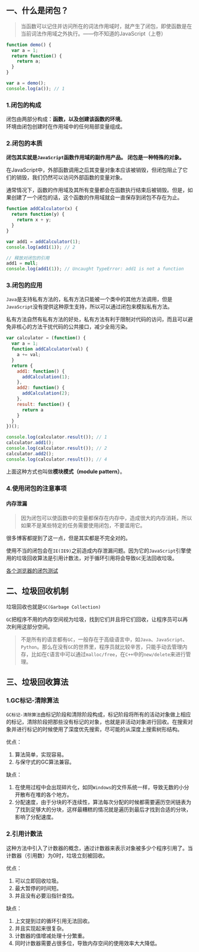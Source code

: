 ## 一、什么是闭包？
> 当函数可以记住并访问所在的词法作用域时，就产生了闭包，即使函数是在当前词法作用域之外执行。——你不知道的JavaScript（上卷）

```js
function demo() {
  var a = 1;
  return function() {
    return a;
  }
}

var a = demo();
console.log(a()); // 1
```

### 1.闭包的构成
闭包由两部分构成：**函数，以及创建该函数的环境**。  
环境由闭包创建时在作用域中的任何局部变量组成。

### 2.闭包的本质
**闭包其实就是`JavaScript`函数作用域的副作用产品。**
**闭包是一种特殊的对象。**

在JavaScript中，外部函数调用之后其变量对象本应该被销毁，但闭包阻止了它们的销毁，我们仍然可以访问外部函数的变量对象。

通常情况下，函数的作用域及其所有变量都会在函数执行结束后被销毁。但是，如果创建了一个闭包的话，这个函数的作用域就会一直保存到闭包不存在为止。

```js
function addCalculator(x) {
  return function(y) {
    return x + y;
  }
}

var add1 = addCalculator(1);
console.log(add1(1)); // 2

// 释放对闭包的引用
add1 = null;
console.log(add1(1)); // Uncaught TypeError: add1 is not a function
```

### 3.闭包的应用
`Java`是支持私有方法的，私有方法只能被一个类中的其他方法调用，但是`JavaScript`没有提供这种原生支持，所以可以通过闭包来模拟私有方法。

私有方法自然有私有方法的好处，私有方法有利于限制对代码的访问，而且可以避免非核心的方法干扰代码的公共接口，减少全局污染。

```js
var calculator = (function() {
  var a = 1;
  function addCalculator(val) {
    a += val;
  }
  return {
    add1: function() {
      addCalculation(1);
    },
    add2: function() {
      addCalculation(2);
    },
    result: function() {
      return a
    }
  }
})();

console.log(calculator.result()); // 1
calculator.add1();
console.log(calculator.result()); // 2
calculator.add2();
console.log(calculator.result()); // 4
```
上面这种方式也叫做**模块模式（module pattern）**。

### 4.使用闭包的注意事项
#### 内存泄漏
> 因为闭包可以使函数中的变量都保存在内存中，造成很大的内存消耗，所以如果不是某些特定的任务需要使用闭包，不要滥用它。

很多博客都提到了这一点，但是其实都是不完全对的。

使用不当的闭包会在`IE(IE9)`之前造成内存泄漏问题。因为它的`JavaScript`引擎使用的垃圾回收算法是引用计数法，对于循环引用将会导致`GC`无法回收垃圾。

[各个浏览器的闭包测试](https://www.cnblogs.com/rubylouvre/p/3345294.html)

## 二、垃圾回收机制
垃圾回收也就是`GC(Garbage Collection)`

`GC`把程序不用的内存空间视为垃圾，找到它们并且将它们回收，让程序员可以再次利用这部分空间。

> 不是所有的语言都有`GC`，一般存在于高级语言中，如`Java`、`JavaScript`、`Python`。那么在没有`GC`的世界里，程序员就比较辛苦，只能手动去管理内存，比如在`C`语言中可以通过`malloc/free`，在`C++`中的`new/delete`来进行管理。

## 三、垃圾回收算法
### 1.GC标记-清除算法
`GC标记-清除算法`由标记阶段和清除阶段构成，标记阶段将所有的活动对象做上相应的标记，清除阶段把那些没有标记的对象，也就是非活动对象进行回收。在搜索对象并进行标记的时候使用了深度优先搜索，尽可能的从深度上搜索树形结构。

优点：  
1. 算法简单，实现容易。
2. 与保守式的GC算法兼容。

缺点：  
1. 在使用过程中会出现碎片化，如同`Windows`的文件系统一样，导致无数的小分开散布在堆的各个地方。
2. 分配速度，由于分块的不连续性，算法每次分配的时候都需要遍历空闲链表为了找到足够大的分块，这样最糟糕的情况就是遍历到最后才找到合适的分块，影响了分配速度。

### 2.引用计数法
这种方法中引入了计数器的概念，通过计数器来表示对象被多少个程序引用了。当计数器（引用数）为0时，垃圾立刻被回收。

优点：  
1. 可以立即回收垃圾。
2. 最大暂停的时间短。
3. 并且没有必要沿指针查找。


缺点：  
1. 上文提到过的循环引用无法回收。
2. 并且实现起来很复杂。
3. 计数器的值增减处理十分繁重。
4. 同时计数器需要占很多位，导致内存空间的使用效率大大降低。
